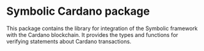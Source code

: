 # Symbolic Cardano package
This package contains the library for integration of the Symbolic framework with the Cardano blockchain. It provides the types and functions for verifying statements about Cardano transactions.